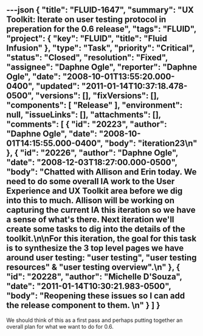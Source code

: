 ---json
{
  "title": "FLUID-1647",
  "summary": "UX Toolkit:  Iterate on user testing protocol in preperation for the 0.6 release",
  "tags": "FLUID",
  "project": {
    "key": "FLUID",
    "title": "Fluid Infusion"
  },
  "type": "Task",
  "priority": "Critical",
  "status": "Closed",
  "resolution": "Fixed",
  "assignee": "Daphne Ogle",
  "reporter": "Daphne Ogle",
  "date": "2008-10-01T13:55:20.000-0400",
  "updated": "2011-01-14T10:37:18.478-0500",
  "versions": [],
  "fixVersions": [],
  "components": [
    "Release"
  ],
  "environment": null,
  "issueLinks": [],
  "attachments": [],
  "comments": [
    {
      "id": "20223",
      "author": "Daphne Ogle",
      "date": "2008-10-01T14:15:55.000-0400",
      "body": "iteration23\n"
    },
    {
      "id": "20226",
      "author": "Daphne Ogle",
      "date": "2008-12-03T18:27:00.000-0500",
      "body": "Chatted with Allison and Erin today.  We need to do some overall IA work to the User Experience and UX Toolkit area before we dig into this to much.  Allison will be working on capturing the current IA this iteration so we have a sense of what's there.  Next iteration we'll create some tasks to dig into the details of the toolkit.\n\nFor this iteration, the goal for this task is to synthesize the 3 top level pages we have around user testing:  \"user testing\", \"user testing resources\" & \"user testing overview\".\n"
    },
    {
      "id": "20228",
      "author": "Michelle D'Souza",
      "date": "2011-01-14T10:30:21.983-0500",
      "body": "Reopening these issues so I can add the release component to them.&#x20;\n"
    }
  ]
}
---
We should think of this as a first pass and perhaps putting together an overall plan for what we want to do for 0.6.

        